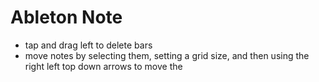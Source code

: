 # Ableton Note

- tap and drag left to delete bars
- move notes by selecting them, setting a grid size, and then using the right left top down arrows to move the 

